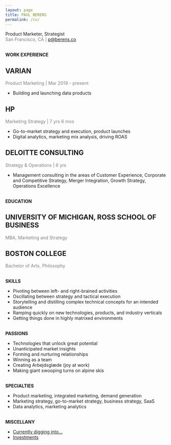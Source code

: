 ```yaml
---
layout: page
title: PAUL BERENS
permalink: /cv/
---
```

Product Marketer, Strategist
<br><span style="color:gray">San Francisco, CA | p@berens.co</span>

<br><span class="muted small"><b>WORK EXPERIENCE</b></span>

## VARIAN
<span style="color:gray">Product Marketing | Mar 2019 - present</span>
- Building and launching data products

## HP
<span style="color:gray">Marketing Strategy | 7 yrs 6 mos</span>
- Go-to-market strategy and execution, product launches
- Digital analytics, marketing mix analysis, driving ROAS

## DELOITTE CONSULTING
<span style="color:gray">Strategy & Operations | 6 yrs</span>
- Management consulting in the areas of Customer Experience, Corporate and Competitive Strategy, Merger Integration, Growth Strategy, Operations Excellence

<br><span class="muted small"><b>EDUCATION</b></span>

## UNIVERSITY OF MICHIGAN, ROSS SCHOOL OF BUSINESS
<span style="color:gray">MBA, Marketing and Strategy</span>

## BOSTON COLLEGE
<span style="color:gray">Bachelor of Arts, Philosophy</span>

<br><span class="muted small"><b>SKILLS</b></span>
- Pivoting between left- and right-brained activities
- Oscillating between strategy and tactical execution
- Storytelling and distilling complex technical concepts for an intended audience
- Ramping quickly on new technologies, products, and industry verticals
- Getting things done in highly matrixed environments

<br><span class="muted small"><b>PASSIONS</b></span>
- Technologies that unlock great potential
- Unanticipated market insights
- Forming and nurturing relationships
- Winning as a team
- Creating Arbejdsglæde (joy at work)
- Making giant swooping turns on alpine skis

<br><span class="muted small"><b>SPECIALTIES</b></span>
- Product marketing, integrated marketing, demand generation
- Marketing strategy, go-to-market strategy, business strategy, SaaS
- Data analytics, marketing analytics

<br><span class="muted small"><b>MISCELLANY</b></span>
- [Currently digging into...](/learning/)
- [Investments](/portfolio/)

<center><span style="color:gray"><a href="https://angel.co/berens" target="_blank"><i class="fab fa-angellist"></i></a>&nbsp;&nbsp;&nbsp;<a href="https://linkedin.com/in/berensp" target="_blank"><i class="fab fa-linkedin-in"></i></a></span></center>